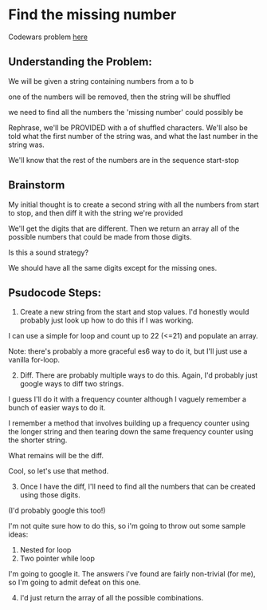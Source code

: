 # Find the missing number

Codewars problem [here](https://www.codewars.com/kata/find-the-missed-number/train/javascript)

## Understanding the Problem:

We will be given a string containing numbers from a to b

one of the numbers will be removed, then the string will be shuffled

we need to find all the numbers the 'missing number' could possibly be

Rephrase, we'll be PROVIDED with a of shuffled characters. We'll also be told what the first number of the string was, and what the last number in the string was.

We'll know that the rest of the numbers are in the sequence start-stop

## Brainstorm

My initial thought is to create a second string with all the numbers from start to stop, and then diff it with the string we're provided

We'll get the digits that are different. Then we return an array all of the possible numbers that could be made from those digits.

Is this a sound strategy?

We should have all the same digits except for the missing ones.

## Psudocode Steps:

1.  Create a new string from the start and stop values. I'd honestly would probably just look up how to do this if I was working.

I can use a simple for loop and count up to 22 (<=21) and populate an array.

Note: there's probably a more graceful es6 way to do it, but I'll just use a vanilla for-loop.

2.  Diff. There are probably multiple ways to do this. Again, I'd probably just google ways to diff two strings.

I guess I'll do it with a frequency counter
although I vaguely remember a bunch of easier ways to do it.

I remember a method that involves building up a frequency counter using the longer string and then tearing down the same frequency counter using the shorter string.

What remains will be the diff.

Cool, so let's use that method.

3.  Once I have the diff, I'll need to find all the numbers that can be created using those digits.

(I'd probably google this too!)

I'm not quite sure how to do this, so i'm going to throw out some sample ideas:

1.  Nested for loop
2.  Two pointer while loop

I'm going to google it. The answers i've found are fairly non-trivial (for me), so I'm going to admit defeat on this one.

4.  I'd just return the array of all the possible combinations.
